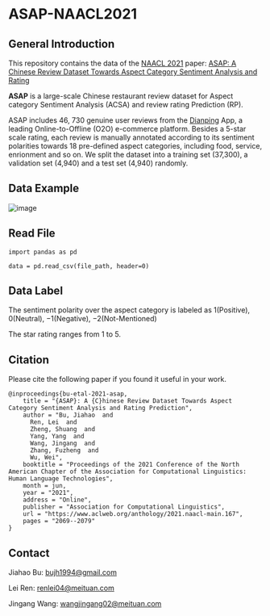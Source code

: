 # ASAP-NAACL2021


## General Introduction

This repository contains the data of the [NAACL 2021](https://2021.naacl.org/)  paper: [ASAP: A Chinese Review Dataset Towards Aspect Category Sentiment Analysis and Rating](https://arxiv.org/abs/2103.06605)

**ASAP** is a large-scale Chinese restaurant review dataset for Aspect category Sentiment Analysis (ACSA) and review rating Prediction (RP).

ASAP includes 46, 730 genuine user reviews from the [Dianping](https://www.dianping.com/) App, a leading Online-to-Offline (O2O) e-commerce platform. Besides a 5-star scale rating, each review is manually annotated according to its sentiment polarities towards 18 pre-defined aspect categories, including food, service, enrionment and so on. We split the dataset into a training set (37,300), a validation set (4,940) and a test set (4,940) randomly.  

## Data Example

![image](https://github.com/Meituan-Dianping/asap/blob/master/example_review.png)

## Read File

  ```
  import pandas as pd
  
  data = pd.read_csv(file_path, header=0)
  ```
## Data Label

The sentiment polarity over the aspect category is labeled as 1(Positive), 0(Neutral), −1(Negative), −2(Not-Mentioned)

The star rating ranges from 1 to 5.

## Citation

Please cite the following paper if you found it useful in your work.

```
@inproceedings{bu-etal-2021-asap,
    title = "{ASAP}: A {C}hinese Review Dataset Towards Aspect Category Sentiment Analysis and Rating Prediction",
    author = "Bu, Jiahao  and
      Ren, Lei  and
      Zheng, Shuang  and
      Yang, Yang  and
      Wang, Jingang  and
      Zhang, Fuzheng  and
      Wu, Wei",
    booktitle = "Proceedings of the 2021 Conference of the North American Chapter of the Association for Computational Linguistics: Human Language Technologies",
    month = jun,
    year = "2021",
    address = "Online",
    publisher = "Association for Computational Linguistics",
    url = "https://www.aclweb.org/anthology/2021.naacl-main.167",
    pages = "2069--2079"
}
```

## Contact

Jiahao Bu: bujh1994@gmail.com

Lei Ren: renlei04@meituan.com

Jingang Wang: wangjingang02@meituan.com

